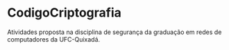 # CodigoCriptografia

Atividades proposta na disciplina de segurança da graduação em redes de computadores da UFC-Quixadá.
